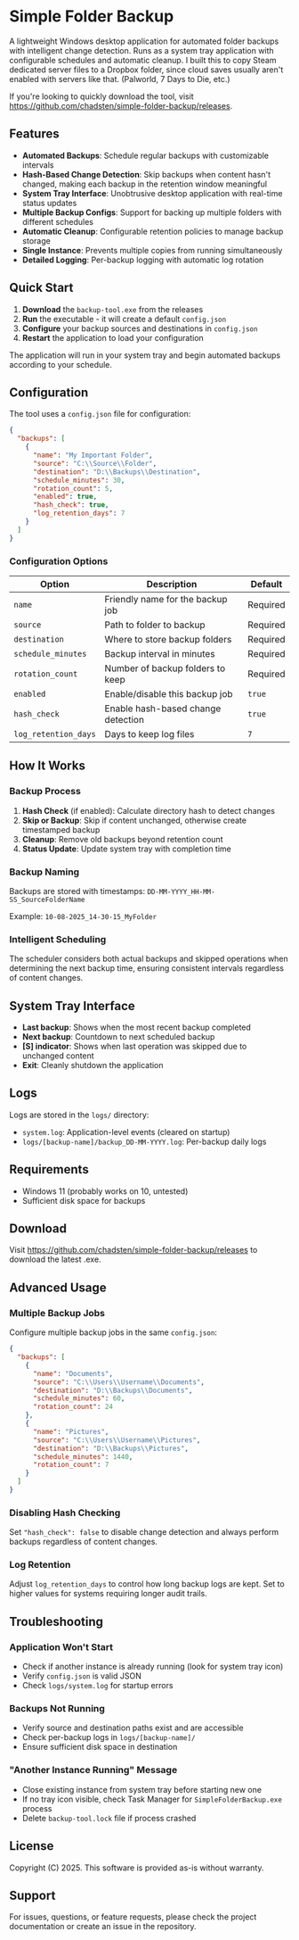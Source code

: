# Simple Folder Backup

A lightweight Windows desktop application for automated folder backups with intelligent change detection. Runs as a system tray application with configurable schedules and automatic cleanup. I built this to copy Steam dedicated server files to a Dropbox folder, since cloud saves usually aren't enabled with servers like that. (Palworld, 7 Days to Die, etc.) 

If you're looking to quickly download the tool, visit https://github.com/chadsten/simple-folder-backup/releases.

## Features

- **Automated Backups**: Schedule regular backups with customizable intervals
- **Hash-Based Change Detection**: Skip backups when content hasn't changed, making each backup in the retention window meaningful
- **System Tray Interface**: Unobtrusive desktop application with real-time status updates
- **Multiple Backup Configs**: Support for backing up multiple folders with different schedules
- **Automatic Cleanup**: Configurable retention policies to manage backup storage
- **Single Instance**: Prevents multiple copies from running simultaneously
- **Detailed Logging**: Per-backup logging with automatic log rotation

## Quick Start

1. **Download** the `backup-tool.exe` from the releases
2. **Run** the executable - it will create a default `config.json`
3. **Configure** your backup sources and destinations in `config.json`
4. **Restart** the application to load your configuration

The application will run in your system tray and begin automated backups according to your schedule.

## Configuration

The tool uses a `config.json` file for configuration:

```json
{
  "backups": [
    {
      "name": "My Important Folder",
      "source": "C:\\Source\\Folder",
      "destination": "D:\\Backups\\Destination",
      "schedule_minutes": 30,
      "rotation_count": 5,
      "enabled": true,
      "hash_check": true,
      "log_retention_days": 7
    }
  ]
}
```

### Configuration Options

| Option | Description | Default |
|--------|-------------|---------|
| `name` | Friendly name for the backup job | Required |
| `source` | Path to folder to backup | Required |
| `destination` | Where to store backup folders | Required |
| `schedule_minutes` | Backup interval in minutes | Required |
| `rotation_count` | Number of backup folders to keep | Required |
| `enabled` | Enable/disable this backup job | `true` |
| `hash_check` | Enable hash-based change detection | `true` |
| `log_retention_days` | Days to keep log files | `7` |

## How It Works

### Backup Process
1. **Hash Check** (if enabled): Calculate directory hash to detect changes
2. **Skip or Backup**: Skip if content unchanged, otherwise create timestamped backup
3. **Cleanup**: Remove old backups beyond retention count
4. **Status Update**: Update system tray with completion time

### Backup Naming
Backups are stored with timestamps: `DD-MM-YYYY_HH-MM-SS_SourceFolderName`

Example: `10-08-2025_14-30-15_MyFolder`

### Intelligent Scheduling
The scheduler considers both actual backups and skipped operations when determining the next backup time, ensuring consistent intervals regardless of content changes.

## System Tray Interface

- **Last backup**: Shows when the most recent backup completed
- **Next backup**: Countdown to next scheduled backup
- **[S] indicator**: Shows when last operation was skipped due to unchanged content
- **Exit**: Cleanly shutdown the application

## Logs

Logs are stored in the `logs/` directory:
- `system.log`: Application-level events (cleared on startup)
- `logs/[backup-name]/backup_DD-MM-YYYY.log`: Per-backup daily logs

## Requirements

- Windows 11 (probably works on 10, untested)
- Sufficient disk space for backups

## Download
Visit https://github.com/chadsten/simple-folder-backup/releases to download the latest .exe.

## Advanced Usage

### Multiple Backup Jobs
Configure multiple backup jobs in the same `config.json`:

```json
{
  "backups": [
    {
      "name": "Documents",
      "source": "C:\\Users\\Username\\Documents",
      "destination": "D:\\Backups\\Documents",
      "schedule_minutes": 60,
      "rotation_count": 24
    },
    {
      "name": "Pictures",
      "source": "C:\\Users\\Username\\Pictures", 
      "destination": "D:\\Backups\\Pictures",
      "schedule_minutes": 1440,
      "rotation_count": 7
    }
  ]
}
```

### Disabling Hash Checking
Set `"hash_check": false` to disable change detection and always perform backups regardless of content changes.

### Log Retention
Adjust `log_retention_days` to control how long backup logs are kept. Set to higher values for systems requiring longer audit trails.

## Troubleshooting

### Application Won't Start
- Check if another instance is already running (look for system tray icon)
- Verify `config.json` is valid JSON
- Check `logs/system.log` for startup errors

### Backups Not Running  
- Verify source and destination paths exist and are accessible
- Check per-backup logs in `logs/[backup-name]/`
- Ensure sufficient disk space in destination

### "Another Instance Running" Message
- Close existing instance from system tray before starting new one
- If no tray icon visible, check Task Manager for `SimpleFolderBackup.exe` process
- Delete `backup-tool.lock` file if process crashed

## License

Copyright (C) 2025. This software is provided as-is without warranty.

## Support

For issues, questions, or feature requests, please check the project documentation or create an issue in the repository.
